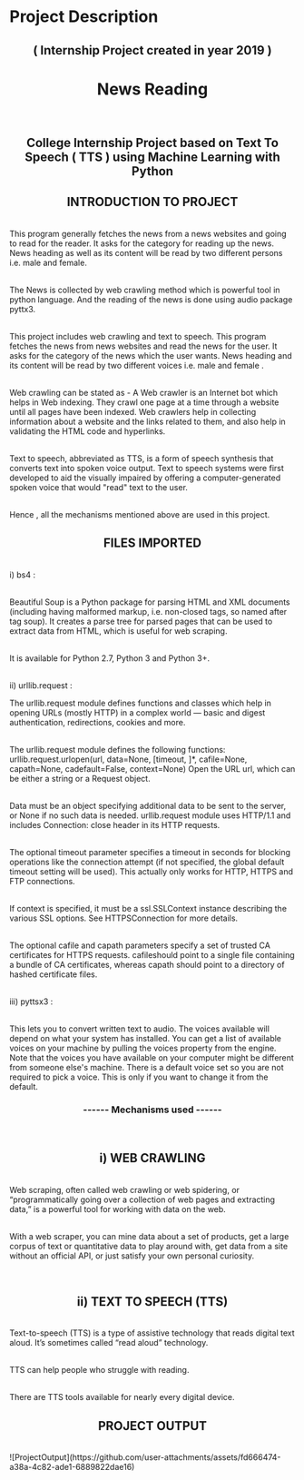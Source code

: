 # Project Description 
<h2 align="center">( Internship Project created in year 2019 )</h2>
<p><h1 align="center">News Reading </h1>
<br><h2 align="center">College Internship Project based on Text To Speech ( TTS ) using Machine Learning with Python</h2>

<p><h2 align="center">INTRODUCTION  TO  PROJECT </h2>
<br>This program generally fetches the news from a news websites and going to read for the reader. It asks for the category for reading up the news. News heading as well as its content will be read by two different persons i.e. male and female.

<br>The News is collected by web crawling method which is powerful tool in python language. And the reading of the news is done using audio package pyttx3.

<br>This project includes web crawling and text to speech. This program fetches the news
from news websites and read the news for the user. It asks for the category of the news
which the user wants. News heading and its content will be read by two different voices
i.e. male and female .

<br>Web crawling can be stated as - A Web crawler is an Internet bot which helps in Web
indexing. They crawl one page at a time through a website until all pages have been
indexed. Web crawlers help in collecting information about a website and the links
related to them, and also help in validating the HTML code and hyperlinks.

<br>Text to speech, abbreviated as TTS, is a form of speech synthesis that converts text into
spoken voice output. Text to speech systems were first developed to aid the visually
impaired by offering a computer-generated spoken voice that would &quot;read&quot; text to the
user.

<br>Hence , all the mechanisms mentioned above are used in this project.

<p><h2 align="center">FILES  IMPORTED </h2>
<br>i)	bs4 :

<br>Beautiful Soup is a Python package for parsing HTML and XML documents (including having malformed markup, i.e. non-closed tags, so named after tag soup). It creates a parse tree for parsed pages that can be used to extract data from HTML, which is useful for web scraping. 

<br>It is available for Python 2.7, Python 3 and Python 3+.

<br>ii)	urllib.request :

The urllib.request module defines functions and classes which help in opening URLs (mostly HTTP) in a complex world — basic and digest authentication, redirections, cookies and more.

<br>The urllib.request module defines the following functions:
urllib.request.urlopen(url, data=None, [timeout, ]*, cafile=None, capath=None, cadefault=False, context=None) Open the URL url, which can be either a string or a Request object.

<br>Data must be an object specifying additional data to be sent to the server, or None if no such data is needed. urllib.request module uses HTTP/1.1 and includes Connection: close header in its HTTP requests.

<br>The optional timeout parameter specifies a timeout in seconds for blocking operations like the connection attempt (if not specified, the global default timeout setting will be used). This actually only works for HTTP, HTTPS and FTP connections.

<br>If context is specified, it must be a ssl.SSLContext instance describing the various SSL options. See HTTPSConnection for more details.

<br>The optional cafile and capath parameters specify a set of trusted CA certificates for HTTPS requests. cafileshould point to a single file containing a bundle of CA certificates, whereas capath should point to a directory of hashed certificate files. 

<br>iii)	pyttsx3 :

<br>This lets you to convert written text to audio. The voices available will depend on what your system has installed. You can get a list of available voices on your machine by pulling the voices property from the engine. Note that the voices you have available on your computer might be different from someone else's machine. There is a default voice set so you are not required to pick a voice. This is only if you want to change it from the default.

<p><h3 align="center">------ Mechanisms used ------ </h3>
<br><h2 align="center">i) WEB CRAWLING </h2>
<br>Web scraping, often called web crawling or web spidering, or “programmatically going over a collection of web pages and extracting data,” is a powerful tool for working with data on the web.

<br>With a web scraper, you can mine data about a set of products, get a large corpus of text or quantitative data to play around with, get data from a site without an official API, or just satisfy your own personal curiosity.

<br><h2 align="center">ii) TEXT TO SPEECH (TTS) </h2>
<br>Text-to-speech (TTS) is a type of assistive technology that reads digital text aloud. It’s sometimes called “read aloud” technology.

<br>TTS can help people who struggle with reading.

<br>There are TTS tools available for nearly every digital device.

<p><h2 align="center">PROJECT OUTPUT </h2>
<br>
![ProjectOutput](https://github.com/user-attachments/assets/fd666474-a38a-4c82-ade1-6889822dae16)